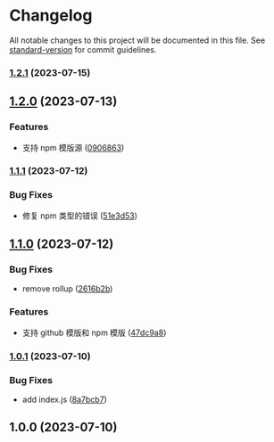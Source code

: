 # Changelog

All notable changes to this project will be documented in this file. See [standard-version](https://github.com/conventional-changelog/standard-version) for commit guidelines.

### [1.2.1](https://github.com/openflying/cli/compare/v1.2.0...v1.2.1) (2023-07-15)



## [1.2.0](https://github.com/openflying/cli/compare/v1.1.1...v1.2.0) (2023-07-13)


### Features

* 支持 npm 模版源 ([0906863](https://github.com/openflying/cli/commit/0906863))



### [1.1.1](https://github.com/openflying/cli/compare/v1.1.0...v1.1.1) (2023-07-12)

### Bug Fixes

- 修复 npm 类型的错误 ([51e3d53](https://github.com/openflying/cli/commit/51e3d53))

## [1.1.0](https://github.com/openflying/cli/compare/v1.0.1...v1.1.0) (2023-07-12)

### Bug Fixes

- remove rollup ([2616b2b](https://github.com/openflying/cli/commit/2616b2b))

### Features

- 支持 github 模版和 npm 模版 ([47dc9a8](https://github.com/openflying/cli/commit/47dc9a8))

### [1.0.1](https://github.com/openflying/cli/compare/v1.0.0...v1.0.1) (2023-07-10)

### Bug Fixes

- add index.js ([8a7bcb7](https://github.com/openflying/cli/commit/8a7bcb7))

## 1.0.0 (2023-07-10)
